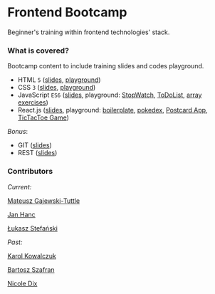 # Frontend Bootcamp

Beginner's training within frontend technologies' stack.

### What is covered?

Bootcamp content to include training slides and codes playground.

- HTML `5` ([slides](trainings/html/slides), [playground](trainings/html/playground/))
- CSS `3` ([slides](trainings/css/slides), [playground](trainings/css/playground/))
- JavaScript `ES6` ([slides](trainings/js/slides), playground: [StopWatch](trainings/js/playground/stopWatch), [ToDoList](trainings/js/playground/toDoList), [array exercises](trainings/js/playground/array-exercises.html))
- React.js ([slides](trainings/react/slides), playground: [boilerplate](trainings/react/playground/create-react-app), [pokedex](trainings/react/playground/pokedex), [Postcard App](trainings/react/playground/postcard-app), [TicTacToe Game](trainings/react/playground/tic-tac-toe-game))

_Bonus_:

- GIT ([slides](trainings/git/slides))
- REST ([slides](trainings/rest/slides))

### Contributors

_Current:_

[Mateusz Gajewski-Tuttle](https://www.linkedin.com/in/mateusz-gajewski-tuttle/)

[Jan Hanc](https://www.linkedin.com/in/jan-hanc-068921168/)

[Łukasz Stefański](https://www.linkedin.com/in/lukaszstefanski92/)

_Past:_

[Karol Kowalczuk](https://www.linkedin.com/in/kkowalcz92/)

[Bartosz Szafran](https://www.linkedin.com/in/bartosz-szafran-818985103/)

[Nicole Dix](https://www.linkedin.com/in/nicoledix/)